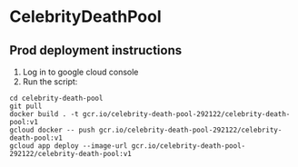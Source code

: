 # CelebrityDeathPool

## Prod deployment instructions
1. Log in to google cloud console
2. Run the script:
```
cd celebrity-death-pool
git pull
docker build . -t gcr.io/celebrity-death-pool-292122/celebrity-death-pool:v1
gcloud docker -- push gcr.io/celebrity-death-pool-292122/celebrity-death-pool:v1
gcloud app deploy --image-url gcr.io/celebrity-death-pool-292122/celebrity-death-pool:v1
```
